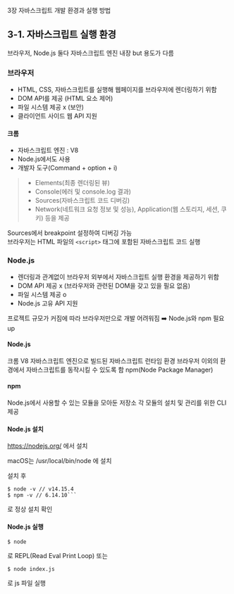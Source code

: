 3장 자바스크립트 개발 환경과 실행 방법

## 3-1. 자바스크립트 실행 환경
브라우저, Node.js 둘다 자바스크립트 엔진 내장 but 용도가 다름
### 브라우저
- HTML, CSS, 자바스크립트를 실행해 웹페이지를 브라우저에 렌더링하기 위함
- DOM API를 제공 (HTML 요소 제어)
- 파일 시스템 제공 x (보안)
- 클라이언트 사이드 웹 API 지원

#### 크롬
- 자바스크립트 엔진 : V8
- Node.js에서도 사용
- 개발자 도구(Command + option + i)
> - Elements(최종 렌더링된 뷰)
> - Console(에러 및 console.log 결과)
> - Sources(자바스크립트 코드 디버깅)
> - Network(네트워크 요청 정보 및 성능), Application(웹 스토리지, 세션, 쿠키) 등을 제공   

Sources에서 breakpoint 설정하여 디버깅 가능  
브라우저는 HTML 파일의 `<script>` 태그에 포함된 자바스크립트 코드 실행

### Node.js
- 렌더링과 관계없이 브라우저 외부에서 자바스크립트 실행 환경을 제공하기 위함
- DOM API 제공 x (브라우저와 관련된 DOM을 갖고 있을 필요 없음)
- 파일 시스템 제공 o 
- Node.js 고유 API 지원

프로젝트 규모가 커짐에 따라 브라우저만으로 개발 어려워짐 ➡️ Node.js와 npm 필요 up

#### Node.js
크롬 V8 자바스크립트 엔진으로 빌드된 자바스크립트 런타임 환경
브라우저 이외의 환경에서 자바스크립트를 동작시킬 수 있도록 함
npm(Node Package Manager)

#### npm
Node.js에서 사용할 수 있는 모듈을 모아둔 저장소
각 모듈의 설치 및 관리를 위한 CLI 제공


#### Node.js 설치
https://nodejs.org/ 에서 설치
  
macOS는 /usr/local/bin/node 에 설치
  
설치 후

```
$ node -v // v14.15.4
$ npm -v // 6.14.10``` 
```  
로 정상 설치 확인
  
#### Node.js 실행
```
$ node
```
로 REPL(Read Eval Print Loop) 또는
  
```
$ node index.js
```
로 js 파일 실행



